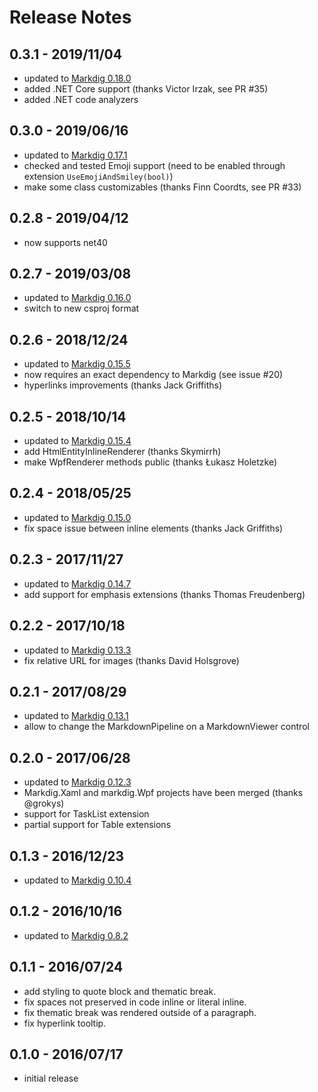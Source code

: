 ﻿# Release Notes

## 0.3.1 - 2019/11/04
  - updated to [Markdig 0.18.0](https://github.com/lunet-io/markdig/blob/master/changelog.md#0180-24-oct-2019)
  - added .NET Core support (thanks Victor Irzak, see PR #35)
  - added .NET code analyzers

## 0.3.0 - 2019/06/16
  - updated to [Markdig 0.17.1](https://github.com/lunet-io/markdig/blob/master/changelog.md#0171-04-july-2019)
  - checked and tested Emoji support (need to be enabled through extension `UseEmojiAndSmiley(bool)`)
  - make some class customizables (thanks Finn Coordts, see PR #33)

## 0.2.8 - 2019/04/12
  - now supports net40

## 0.2.7 - 2019/03/08
  - updated to [Markdig 0.16.0](https://github.com/lunet-io/markdig/blob/master/changelog.md#0160-25-feb-2019)
  - switch to new csproj format

## 0.2.6 - 2018/12/24
  - updated to [Markdig 0.15.5](https://github.com/lunet-io/markdig/blob/master/changelog.md#0155-11-dec-2018)
  - now requires an exact dependency to Markdig (see issue #20)
  - hyperlinks improvements (thanks Jack Griffiths)

## 0.2.5 - 2018/10/14
  - updated to [Markdig 0.15.4](https://github.com/lunet-io/markdig/blob/master/changelog.md#0154-07-oct-2018)
  - add HtmlEntityInlineRenderer (thanks Skymirrh)
  - make WpfRenderer methods public (thanks Łukasz Holetzke)

## 0.2.4 - 2018/05/25
  - updated to [Markdig 0.15.0](https://github.com/lunet-io/markdig/blob/master/changelog.md#0150-4-apr-2018)
  - fix space issue between inline elements (thanks Jack Griffiths)

## 0.2.3 - 2017/11/27
  - updated to [Markdig 0.14.7](https://github.com/lunet-io/markdig/blob/master/changelog.md#0147-25-nov-2017)
  - add support for emphasis extensions (thanks Thomas Freudenberg)

## 0.2.2 - 2017/10/18 
  - updated to [Markdig 0.13.3](https://github.com/lunet-io/markdig/blob/master/changelog.md#0133)
  - fix relative URL for images (thanks David Holsgrove) 

## 0.2.1 - 2017/08/29 
  - updated to [Markdig 0.13.1](https://github.com/lunet-io/markdig/blob/master/changelog.md#0131)
  - allow to change the MarkdownPipeline on a MarkdownViewer control 

## 0.2.0 - 2017/06/28 
  - updated to [Markdig 0.12.3](https://github.com/lunet-io/markdig/blob/master/changelog.md#0123)
  - Markdig.Xaml and markdig.Wpf projects have been merged (thanks @grokys)
  - support for TaskList extension 
  - partial support for Table extensions

## 0.1.3 - 2016/12/23 
  - updated to [Markdig 0.10.4](https://github.com/lunet-io/markdig/blob/master/changelog.md#0104)

## 0.1.2 - 2016/10/16
  - updated to [Markdig 0.8.2](https://github.com/lunet-io/markdig/blob/master/changelog.md#082)

## 0.1.1 - 2016/07/24
  - add styling to quote block and thematic break.
  - fix spaces not preserved in code inline or literal inline.
  - fix thematic break was rendered outside of a paragraph.
  - fix hyperlink tooltip.

## 0.1.0 - 2016/07/17
  - initial release
